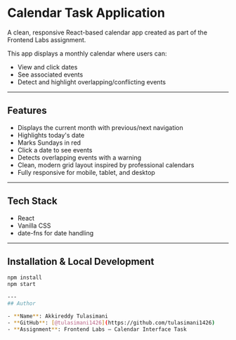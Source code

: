 # Calendar Task Application

A clean, responsive React-based calendar app created as part of the Frontend Labs assignment.

This app displays a monthly calendar where users can:
- View and click dates
- See associated events
- Detect and highlight overlapping/conflicting events

---

## Features

-  Displays the current month with previous/next navigation
-  Highlights today's date
-  Marks Sundays in red
-  Click a date to see events
-  Detects overlapping events with a warning
-  Clean, modern grid layout inspired by professional calendars
-  Fully responsive for mobile, tablet, and desktop

---

## Tech Stack

- React
- Vanilla CSS
- date-fns for date handling

---

## Installation & Local Development

```bash
npm install
npm start

---
## Author

- **Name**: Akkireddy Tulasimani  
- **GitHub**: [@tulasimani1426](https://github.com/tulasimani1426)  
- **Assignment**: Frontend Labs – Calendar Interface Task
